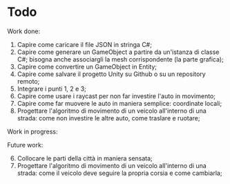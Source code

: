 # Todo

Work done:

1. Capire come caricare il file JSON in stringa C#;
2. Capire come generare un GameObject a partire da un'istanza di classe C#; bisogna anche associargli la mesh corrispondente (la parte grafica);
3. Capire come convertire un GameObject in Entity;
4. Capire come salvare il progetto Unity su Github o su un repository remoto;
5. Integrare i punti 1, 2 e 3;
8. Capire come usare i raycast per non far investire l'auto in movimento;
9. Capire come far muovere le auto in maniera semplice: coordinate locali;
7. Progettare l'algoritmo di movimento di un veicolo all'interno di una strada: come non investire le altre auto, come traslare e ruotare;

Work in progress:

Future work:

6. Collocare le parti della città in maniera sensata;
7. Progettare l'algoritmo di movimento di un veicolo all'interno di una strada: come il veicolo deve seguire la propria corsia e come cambiarla;